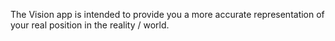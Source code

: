 The Vision app is intended to provide you a more accurate representation of your real position in the reality / world.
